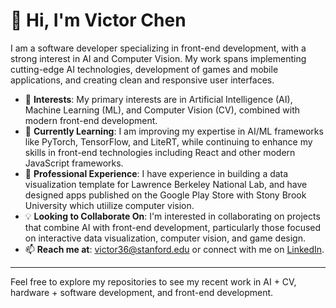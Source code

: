 # 👋 Hi, I'm Victor Chen

I am a software developer specializing in front-end development, with a strong interest in AI and Computer Vision. My work spans implementing cutting-edge AI technologies, development of games and mobile applications, and creating clean and responsive user interfaces.

- 👀 **Interests**: My primary interests are in Artificial Intelligence (AI), Machine Learning (ML), and Computer Vision (CV), combined with modern front-end development.
- 🌱 **Currently Learning**: I am improving my expertise in AI/ML frameworks like PyTorch, TensorFlow, and LiteRT, while continuing to enhance my skills in front-end technologies including React and other modern JavaScript frameworks.
- 💼 **Professional Experience**: I have experience in building a data visualization template for Lawrence Berkeley National Lab, and have designed apps published on the Google Play Store with Stony Brook University which utiilize computer vision.
- 💡 **Looking to Collaborate On**: I'm interested in collaborating on projects that combine AI with front-end development, particularly those focused on interactive data visualization, computer vision, and game design.
- 📫 **Reach me at**: [victor36@stanford.edu](mailto:victor36@stanford.edu) or connect with me on [LinkedIn](https://www.linkedin.com/in/victorchenca/).

---

Feel free to explore my repositories to see my recent work in AI + CV, hardware + software development, and front-end development.

<!---
Raz0rGithub/Raz0rGithub is a ✨ special ✨ repository because its `README.md` (this file) appears on your GitHub profile.
You can click the Preview link to take a look at your changes.
--->
